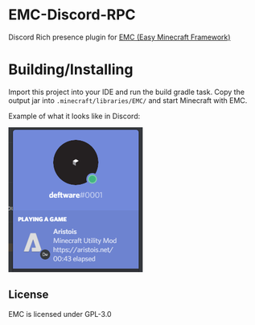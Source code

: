 EMC-Discord-RPC
===================

Discord Rich presence plugin for [EMC (Easy Minecraft Framework)](https://github.com/Moudoux/EMC)

Building/Installing
===================

Import this project into your IDE and run the build gradle task. Copy the output jar into `.minecraft/libraries/EMC/` and start Minecraft with EMC. 

Example of what it looks like in Discord: 

![Demo](https://github.com/Moudoux/EMC-Discord-RPC/raw/master/demo.png)


License
-------------------

EMC is licensed under GPL-3.0
